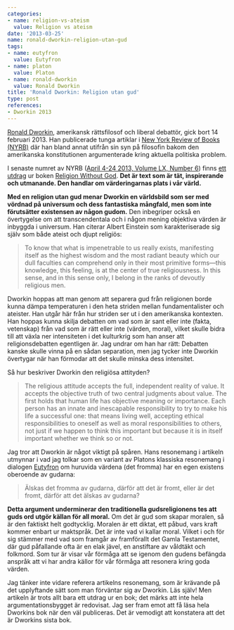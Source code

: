 ```yaml
---
categories:
- name: religion-vs-ateism
  value: Religion vs ateism
date: '2013-03-25'
name: ronald-dworkin-religion-utan-gud
tags:
- name: eutyfron
  value: Eutyfron
- name: platon
  value: Platon
- name: ronald-dworkin
  value: Ronald Dworkin
title: 'Ronald Dworkin: Religion utan gud'
type: post
references:
- Dworkin 2013
---
```

[Ronald Dworkin](http://en.wikipedia.org/wiki/Ronald_Dworkin), amerikansk rättsfilosof och liberal debattör, gick bort 14 februari 2013. Han publicerade tunga artiklar i [New York Review of Books (NYRB)](http://www.nybooks.com/) där han bland annat utifrån sin syn på filosofin bakom den amerikanska konstitutionen argumenterade kring aktuella politiska problem.

I senaste numret av NYRB ([April 4-24 2013, Volume LX, Number 6](http://www.nybooks.com/issues/2013/apr/04/)) finns [ett utdrag](http://www.nybooks.com/articles/archives/2013/apr/04/religion-without-god/) ur boken [Religion Without God](/library/9780674726826.html). **Det är text som är tät, inspirerande och utmanande. Den handlar om värderingarnas plats i vår värld.**

**Med en religion utan gud menar Dworkin en världsbild som ser med vördnad på universum och dess fantastiska mångfald, men som inte förutsätter existensen av någon gudom.** Den inbegriper också en övertygelse om att transcendentala och i någon mening objektiva värden är inbyggda i universum. Han citerar Albert Einstein som karakteriserade sig själv som både ateist och djupt religiös:

> To know that what is impenetrable to us really exists, manifesting itself as the highest wisdom and the most radiant beauty which our dull faculties can comprehend only in their most primitive forms—this knowledge, this feeling, is at the center of true religiousness. In this sense, and in this sense only, I belong in the ranks of devoutly religious men.

Dworkin hoppas att man genom att separera gud från religionen borde kunna dämpa temperaturen i den heta striden mellan fundamentalister och ateister. Han utgår här från hur striden ser ut i den amerikanska kontexten. Han hoppas kunna skilja debatten om vad som är sant eller inte (fakta, vetenskap) från vad som är rätt eller inte (värden, moral), vilket skulle bidra till att växla ner intensiteten i det kulturkrig som han anser att religionsdebatten egentligen är. Jag undrar om han har rätt: Debatten kanske skulle vinna på en sådan separation, men jag tycker inte Dworkin övertygar när han förmodar att det skulle minska dess intensitet.

Så hur beskriver Dworkin den religiösa attityden?

> The religious attitude accepts the full, independent reality of value. It accepts the objective truth of two central judgments about value. The first holds that human life has objective meaning or importance. Each person has an innate and inescapable responsibility to try to make his life a successful one: that means living well, accepting ethical responsibilities to oneself as well as moral responsibilities to others, not just if we happen to think this important but because it is in itself important whether we think so or not.

Jag tror att Dworkin är något viktigt på spåren. Hans resonemang i artikeln utmynnar i vad jag tolkar som en variant av Platons klassiska resonemang i dialogen [Eutyfron](http://en.wikipedia.org/wiki/Euthyphro) om huruvida värdena (det fromma) har en egen existens oberoende av gudarna:

> Älskas det fromma av gudarna, därför att det är fromt, eller är det fromt, därför att det älskas av gudarna?

**Detta argument underminerar den traditionella gudsreligionens tes att guds ord utgör källan för all moral.** Om det är gud som skapar moralen, så är den faktiskt helt godtycklig. Moralen är ett diktat, ett påbud, vars kraft kommer enbart ur maktspråk. Det är inte vad vi kallar moral. Vilket i och för sig stämmer med vad som framgår av framförallt det Gamla Testamentet, där gud påfallande ofta är en elak jävel, en anstiftare av våldtäkt och folkmord. Som tur är visar vår förmåga att se igenom den gudens befängda anspråk att vi har andra källor för vår förmåga att resonera kring goda värden.

Jag tänker inte vidare referera artikelns resonemang, som är krävande på det upplyftande sätt som man förväntar sig av Dworkin. Läs själv! Men artikeln är trots allt bara ett utdrag ur en bok; det märks att inte hela argumentationsbygget är redovisat. Jag ser fram emot att få läsa hela Dworkins bok när den väl publiceras. Det är vemodigt att konstatera att det är Dworkins sista bok.
